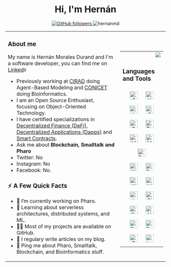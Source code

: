<h1 align="center">Hi, I'm Hernán</h1>
<p align="center">
  <a href="https://github.com/MacroPower?tab=followers">
    <img alt="GitHub followers" src="https://img.shields.io/github/followers/hernanmd?color=green&logo=github">
  </a>
    <img src="https://komarev.com/ghpvc/?username=hernanmd&label=Profile%20views&color=0e75b6&style=flat" alt="hernanmd" /> 
    
</p>
<table width="100%"> 
  <tr>
  <td width="70%">


<h3 align="left">About me</h3>

My name is Hernán Morales Durand and I'm a software developer, you can find me on <a href="https://www.linkedin.com/in/hernanm/">Linked<img src='https://cdn.jsdelivr.net/npm/simple-icons@3.0.1/icons/linkedin.svg' alt='linkedin' height='15'></a>

- Previously working at [CIRAD](https://www.cirad.fr/) doing Agent-Based Modeling and [CONICET](https://www.conicet.gov.ar/) doing Bioinformatics.
- I am an Open Source Enthusiast, focusing on Object-Oriented Technology.
- I have certified specializations in [Decentralized Finance (DeFi)](https://coursera.org/verify/specialization/2RCHTE64ARDR), 
[Decentralized Applications (Dapps)](https://www.coursera.org/account/accomplishments/verify/LUYZAJ6TB7PW) and [Smart Contracts](https://www.coursera.org/account/accomplishments/verify/FF6YVWZWMLXV).
- Ask me about **Blockchain, Smalltalk and Pharo**
- Twitter: No
- Instagram: No
- Facebook: No.

<h3>⚡️ A Few Quick Facts</h3>
  <ul>
    <li>🔭 I’m currently working on Pharo.
    <li>🧐 Learning about serverless architectures, distributed systems, and ML.
    <li>👨‍💻 Most of my projects are available on GitHub.
    <li>📝 I regulary write articles on my blog.
    <li>💬 Ping me about Pharo, Smalltalk, Blockchain, and Bioinformatics stuff.
  </ul>
</td>
<td width="30%">
<table>
  <tr>
    <td><img align="right" src="https://media1.giphy.com/media/13HgwGsXF0aiGY/giphy.gif" /></td>
  </tr>
  <tr/>
    <td>
    <h3> Languages and Tools</h3>  
<div align="center">  
<a href="https://www.w3schools.com/css/" target="_blank"><img style="margin: 10px" src="https://profilinator.rishav.dev/skills-assets/css3-original-wordmark.svg" alt="CSS3" height="25" /></a>  
<a href="https://en.wikipedia.org/wiki/HTML5" target="_blank"><img style="margin: 10px" src="https://profilinator.rishav.dev/skills-assets/html5-original-wordmark.svg" alt="HTML5" height="25" /></a>  
<a href="https://www.javascript.com/" target="_blank"><img style="margin: 10px" src="https://profilinator.rishav.dev/skills-assets/javascript-original.svg" alt="JavaScript" height="25" /></a>  
<a href="https://www.cprogramming.com/" target="_blank"><img style="margin: 10px" src="https://profilinator.rishav.dev/skills-assets/c-original.svg" alt="C" height="25" /></a>  
<a href="https://www.docker.com/" target="_blank"><img style="margin: 10px" src="https://profilinator.rishav.dev/skills-assets/docker-original-wordmark.svg" alt="Docker" height="25" /></a>  
<a href="https://www.typescriptlang.org/" target="_blank"><img style="margin: 10px" src="https://profilinator.rishav.dev/skills-assets/typescript-original.svg" alt="TypeScript" height="25" /></a>  
<a href="https://www.mysql.com/" target="_blank"><img style="margin: 10px" src="https://profilinator.rishav.dev/skills-assets/mysql-original-wordmark.svg" alt="MySQL" height="25" /></a>  
<a href="https://www.mongodb.com/" target="_blank"><img style="margin: 10px" src="https://profilinator.rishav.dev/skills-assets/mongodb-original-wordmark.svg" alt="MongoDB" height="25" /></a>  
<a href="https://www.python.org/" target="_blank"><img style="margin: 10px" src="https://profilinator.rishav.dev/skills-assets/python-original.svg" alt="Python" height="25" /></a>
<br/>
<a href="https://www.nginx.com/" target="_blank"><img style="margin: 10px" src="https://profilinator.rishav.dev/skills-assets/nginx-original.svg" alt="Nginx" height="25" /></a>  
<a href="https://www.gnu.org/software/bash/" target="_blank"><img style="margin: 10px" src="https://profilinator.rishav.dev/skills-assets/gnu_bash-icon.svg" alt="Bash" height="25" /></a>  
<a href="https://www.apachefriends.org/" target="_blank"><img style="margin: 10px" src="https://profilinator.rishav.dev/skills-assets/xampp.png" alt="XAMPP" height="25" /></a>  
<a href="https://www.linux.org/" target="_blank"><img style="margin: 10px" src="https://profilinator.rishav.dev/skills-assets/linux-original.svg" alt="Linux" height="25" /></a>  
<a href="https://www.jenkins.io/" target="_blank"><img style="margin: 10px" src="https://profilinator.rishav.dev/skills-assets/jenkins-icon.svg" alt="Jenkins" height="25" /></a>  
<a href="https://github.com/" target="_blank"><img style="margin: 10px" src="https://profilinator.rishav.dev/skills-assets/git-scm-icon.svg" alt="Git" height="25" /></a>  
<a href="https://graphql.org/" target="_blank"><img style="margin: 10px" src="https://profilinator.rishav.dev/skills-assets/graphql.png" alt="GraphQL" height="25" /></a>  
<a href="https://nodejs.org/" target="_blank"><img style="margin: 10px" src="https://profilinator.rishav.dev/skills-assets/nodejs-original-wordmark.svg" alt="Node.js" height="25" /></a>  
<a href="https://www.postgresql.org/" target="_blank"><img style="margin: 10px" src="https://profilinator.rishav.dev/skills-assets/postgresql-original-wordmark.svg" alt="PostgreSQL" height="25" /></a>  
<a href="https://www.rust-lang.org/" target="_blank"><img style="margin: 10px" src="https://profilinator.rishav.dev/skills-assets/rust-plain.svg" alt="Rust" height="25" /></a>  
<a href="https://www.r-project.org/" target="_blank"><img style="margin: 10px" src="https://profilinator.rishav.dev/skills-assets/r.svg" alt="R" height="25" /></a>  
<a href="https://www.latex-project.org/" target="_blank"><img style="margin: 10px" src="https://profilinator.rishav.dev/skills-assets/latex.png" alt="LaTeX" height="25" /></a>
</td></tr>
</div>  

<br/>  

</td>
</tr>


</table>
